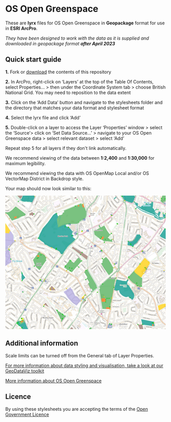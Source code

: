 # OS Open Greenspace

These are **lyrx** files for OS Open Greenspace in **Geopackage** format for use in **ESRI ArcPro**.

*They have been designed to work with the data as it is supplied and downloaded in geopackage format **after April 2023***

## Quick start guide

**1.**  Fork or [download](https://github.com/OrdnanceSurvey/OS-Open-Greenspace-stylesheets/archive/master.zip) the contents of this repository

**2.**  In ArcPro, right-click on ‘Layers’ at the top of the Table Of Contents, select Properties… > then under the Coordinate System tab > choose British National Grid. You may need to reposition to the data extent

**3.**  Click on the ‘Add Data’ button and navigate to the stylesheets folder and the directory that matches your data format and stylesheet format

**4.**  Select the lyrx file and click ‘Add’

**5.**  Double-click on a layer to access the Layer ‘Properties’ window > select the ‘Source’> click on ‘Set Data Source…’ > navigate to your OS Open Greenspace data > select relevant dataset > select ‘Add’

Repeat step 5 for all layers if they don't link automatically.

We recommend viewing of the data between **1:2,400** and **1:30,000** for maximum legibility.

We recommend viewing the data with OS OpenMap Local and/or OS VectorMap District in Backdrop style.


Your map should now look similar to this: 

  ![Screenshot](https://github.com/OrdnanceSurvey/OS-Open-Greenspace-stylesheets/blob/98a2f0c3fc26ecf1f3205a76c8b16d9e766a6207/Geopackage%20stylesheets%20(post%20April%202023)/ESRI%20ArcPro%20stylesheets%20(LYRX)/images/OpenGreenspace_ArcPro.JPG "Screenshot of OS Open Greenspace over OS OpenMap Local")


## Additional information

Scale limits can be turned off from the General tab of Layer Properties.

[For more information about data styling and visualisation, take a look at our GeoDataViz toolkit](https://github.com/OrdnanceSurvey/GeoDataViz-Toolkit)

[More information about OS Open Greenspace](http://www.ordnancesurvey.co.uk/business-and-government/products/os-open-greenspace.html)

## Licence

By using these stylesheets you are accepting the terms of the [Open Government Licence](http://www.nationalarchives.gov.uk/doc/open-government-licence/)
